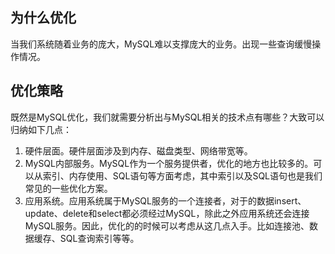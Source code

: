 ## 为什么优化
当我们系统随着业务的庞大，MySQL难以支撑庞大的业务。出现一些查询缓慢操作情况。
## 优化策略
既然是MySQL优化，我们就需要分析出与MySQL相关的技术点有哪些？大致可以归纳如下几点：
1. 硬件层面。硬件层面涉及到内存、磁盘类型、网络带宽等。
2. MySQL内部服务。MySQL作为一个服务提供者，优化的地方也比较多的。可以从索引、内存使用、SQL语句等方面考虑，其中索引以及SQL语句也是我们常见的一些优化方案。
3. 应用系统。应用系统属于MySQL服务的一个连接者，对于的数据insert、update、delete和select都必须经过MySQL，除此之外应用系统还会连接MySQL服务。因此，优化的的时候可以考虑从这几点入手。比如连接池、数据缓存、SQL查询索引等等。